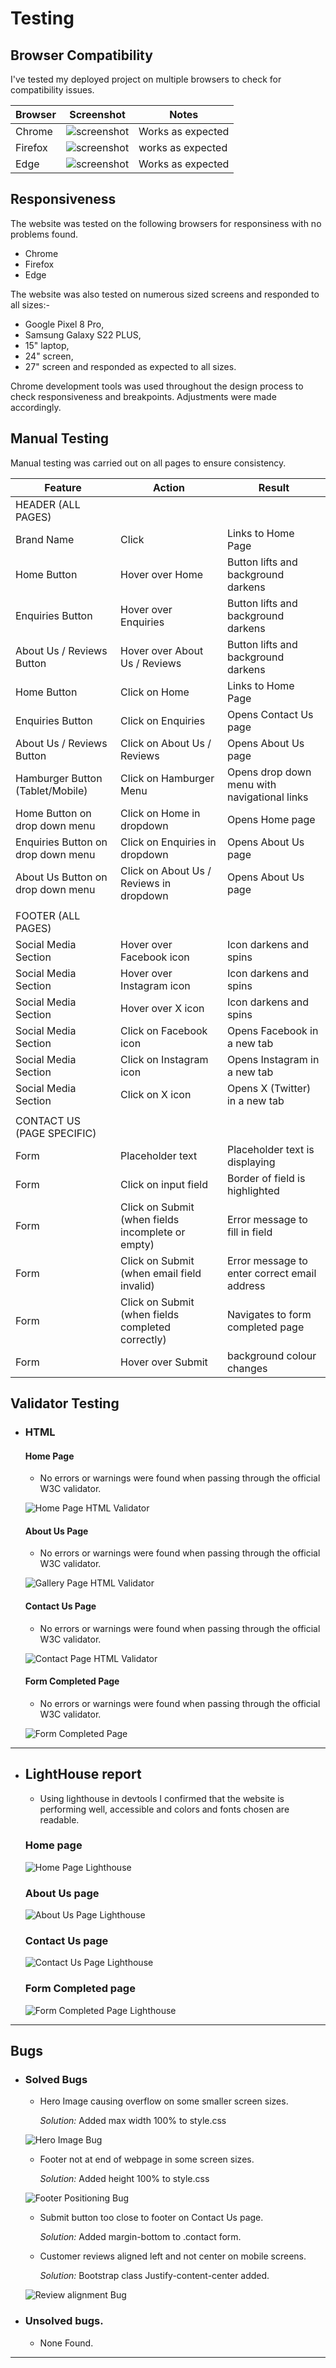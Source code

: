 # Testing

## Browser Compatibility


I've tested my deployed project on multiple browsers to check for compatibility issues.

| Browser | Screenshot | Notes |
| --- | --- | --- |
| Chrome | ![screenshot](documentation/chrome-screen.png) | Works as expected |
| Firefox | ![screenshot](documentation/firefox-screen.png) | works as expected |
| Edge | ![screenshot](documentation/edge-screen.png) | Works as expected

## Responsiveness

The website was tested on the following browsers for responsiness with no problems found.
  - Chrome
  - Firefox
  - Edge

The website was also tested on numerous sized screens and responded to all sizes:-
  - Google Pixel 8 Pro, 
  - Samsung Galaxy S22 PLUS, 
  - 15" laptop, 
  - 24" screen, 
  - 27" screen and responded as expected to all sizes.

Chrome development tools was used throughout the design process to check responsiveness and breakpoints. Adjustments were made accordingly.

## Manual Testing

Manual testing was carried out on all pages to ensure consistency.

| Feature  | Action |Result|
| ------------- | ------------- |-------------|
|HEADER (ALL PAGES)|
|Brand Name	  | Click  | Links to Home Page|
|Home Button  | Hover over Home  | Button lifts and background darkens|
|Enquiries Button  | Hover over Enquiries  | Button lifts and background darkens|
|About Us / Reviews Button  | Hover over About Us / Reviews  | Button lifts and background darkens|
|Home Button  | Click on Home  | Links to Home Page|
|Enquiries Button  | Click on Enquiries  | Opens Contact Us page |
|About Us / Reviews Button  | Click on About Us / Reviews  | Opens About Us page |
|Hamburger Button (Tablet/Mobile) | Click on Hamburger Menu | Opens drop down menu with navigational links |
|Home Button on drop down menu| Click on Home in dropdown  | Opens Home page |
|Enquiries Button on drop down menu| Click on Enquiries in dropdown  | Opens About Us page |
|About Us Button on drop down menu| Click on About Us / Reviews in dropdown  | Opens About Us page |
|  |  | |
| FOOTER (ALL PAGES) | | |
| Social Media Section	| Hover over Facebook icon |Icon darkens and spins |
| Social Media Section	| Hover over Instagram icon |Icon darkens and spins |
| Social Media Section	| Hover over X icon  |Icon darkens and spins |
| Social Media Section	| Click on Facebook icon |Opens Facebook in a new tab |
| Social Media Section	| Click on Instagram icon |Opens Instagram in a new tab |
| Social Media Section	| Click on X icon |Opens X (Twitter) in a new tab |
|  |  | |
| CONTACT US (PAGE SPECIFIC) |  |
| Form  | Placeholder text	|Placeholder text is displaying |
| Form  | Click on input field	|Border of field is highlighted |
| Form  | Click on Submit (when fields incomplete or empty) |Error message to fill in field |
| Form  | Click on Submit (when email field invalid) |Error message to enter correct email address |
| Form  | Click on Submit (when fields completed correctly) |Navigates to form completed page |
| Form  | Hover over Submit |background colour changes |

## Validator Testing
+ ### HTML
  #### Home Page
    - No errors or warnings were found when passing through the official W3C validator.

    ![Home Page HTML Validator](documentation/home-page-validator.png)
    
  #### About Us Page
    - No errors or warnings were found when passing through the official W3C validator.

    ![Gallery Page HTML Validator](documentation/about-us-validator.png)

  #### Contact Us Page
    - No errors or warnings were found when passing through the official W3C validator.

    ![Contact Page HTML Validator](documentation/contact-page-validator.png)

  #### Form Completed Page
    - No errors or warnings were found when passing through the official W3C validator.

    ![Form Completed Page](documentation/form-complete-validator.png)

---

+ ## LightHouse report

    - Using lighthouse in devtools I confirmed that the website is performing well, accessible and colors and fonts chosen are readable.
    
  ### Home page

  ![Home Page Lighthouse](documentation/lighthouse-home.png)

  ### About Us page

  ![About Us Page Lighthouse](documentation/lighthouse-about-us.png)

  ### Contact Us page

  ![Contact Us Page Lighthouse](documentation/lighthouse-contact-us.png)

  ### Form Completed page

  ![Form Completed Page Lighthouse](documentation/lighthouse-form-complete.png)

---
## Bugs
+ ### Solved Bugs

    * Hero Image causing overflow on some smaller screen sizes.
    
      *Solution:* Added max width 100% to style.css
    
    ![Hero Image Bug](documentation/hero-bug.png)
    
    * Footer not at end of webpage in some screen sizes.

      *Solution:* Added height 100% to style.css

     ![Footer Positioning Bug](documentation/footer-bug.png)

    * Submit button too close to footer on Contact Us page.

      *Solution:* Added margin-bottom to .contact form.

    * Customer reviews aligned left and not center on mobile screens.

      *Solution:* Bootstrap class Justify-content-center added.

    ![Review alignment Bug](documentation/review-bug.png)

+ ### Unsolved bugs.
  - None Found.
---